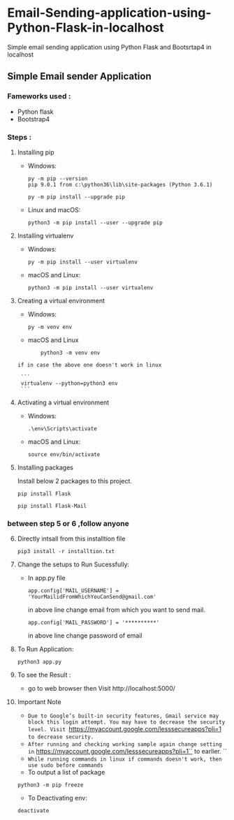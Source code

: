 # Email-Sending-application-using-Python-Flask-in-localhost
Simple email sending application using Python Flask and Bootsrtap4 in localhost

## Simple Email sender Application

### Fameworks used : 
+ Python flask
+ Bootstrap4

### Steps :
1. Installing pip 
    + Windows: 
      ```
      py -m pip --version
      pip 9.0.1 from c:\python36\lib\site-packages (Python 3.6.1)

      py -m pip install --upgrade pip
      ```

    + Linux and macOS:
      ```
      python3 -m pip install --user --upgrade pip
      ```

2. Installing virtualenv
    + Windows:
      ```
      py -m pip install --user virtualenv
      ```
    + macOS and Linux:
      ```
      python3 -m pip install --user virtualenv

      ```

3. Creating a virtual environment

    +  Windows:
        ```
        py -m venv env

        ```
    +  macOS and Linux
        ```
            python3 -m venv env
        ```
    `` if in case the above one doesn't work in linux ``

        ``` 
        virtualenv --python=python3 env
        ```

4. Activating a virtual environment
    + Windows:
        ```
        .\env\Scripts\activate
        ```
    + macOS and Linux:
        ```
        source env/bin/activate
        ```

5. Installing packages

    Install below 2 packages to this project.
      ```
      pip install Flask
      ```
      ```
      pip install Flask-Mail
      ```
    
### between  step 5 or 6 ,follow anyone

6. Directly intsall from this installtion file 
      ```
      pip3 install -r installtion.txt
     ```

7. Change the setups to Run Sucessfully:
    + In app.py file 
      ```
      app.config['MAIL_USERNAME'] = 'YourMailidFromWhichYouCanSend@gmail.com'
      ```
      in above line change email from which you want to send mail. 

        ```
        app.config['MAIL_PASSWORD'] = '**********'
        ```
      in above line change password of email
    
8. To Run Application:
    ```
    python3 app.py
    ```
9. To see the Result :
    + go to web browser 
    then  Visit http://localhost:5000/

10. Important Note
    + ``
    Due to Google’s built-in security features, Gmail service may block this login attempt. You may have to decrease the security level. Visit 
    ``https://myaccount.google.com/lesssecureapps?pli=1
    `` to decrease security.
    ``
    + ``
    After running and checking working sample again change setting in `` https://myaccount.google.com/lesssecureapps?pli=1`` to earlier.
    ``
    + ``
    While running commands in linux if commands doesn't work, then use sudo before commands 
    ``
    + To output a list of package
    ```
    python3 -m pip freeze
    ```
    + To Deactivating env:
    ```
    deactivate
    ```



